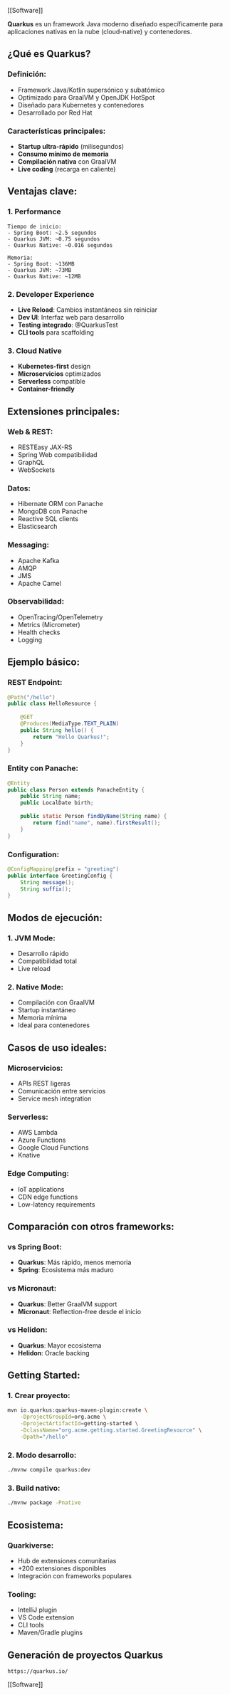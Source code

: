 [[Software]]

**Quarkus** es un framework Java moderno diseñado específicamente para aplicaciones nativas en la nube (cloud-native) y contenedores.

## ¿Qué es Quarkus?

### **Definición:**

- Framework Java/Kotlin supersónico y subatómico
- Optimizado para GraalVM y OpenJDK HotSpot
- Diseñado para Kubernetes y contenedores
- Desarrollado por Red Hat

### **Características principales:**

- **Startup ultra-rápido** (milisegundos)
- **Consumo mínimo de memoria**
- **Compilación nativa** con GraalVM
- **Live coding** (recarga en caliente)

## Ventajas clave:

### **1. Performance**

```
Tiempo de inicio:
- Spring Boot: ~2.5 segundos
- Quarkus JVM: ~0.75 segundos  
- Quarkus Native: ~0.016 segundos

Memoria:
- Spring Boot: ~136MB
- Quarkus JVM: ~73MB
- Quarkus Native: ~12MB
```

### **2. Developer Experience**

- **Live Reload**: Cambios instantáneos sin reiniciar
- **Dev UI**: Interfaz web para desarrollo
- **Testing integrado**: @QuarkusTest
- **CLI tools** para scaffolding

### **3. Cloud Native**

- **Kubernetes-first** design
- **Microservicios** optimizados
- **Serverless** compatible
- **Container-friendly**

## Extensiones principales:

### **Web & REST:**

- RESTEasy JAX-RS
- Spring Web compatibilidad
- GraphQL
- WebSockets

### **Datos:**

- Hibernate ORM con Panache
- MongoDB con Panache
- Reactive SQL clients
- Elasticsearch

### **Messaging:**

- Apache Kafka
- AMQP
- JMS
- Apache Camel

### **Observabilidad:**

- OpenTracing/OpenTelemetry
- Metrics (Micrometer)
- Health checks
- Logging

## Ejemplo básico:

### **REST Endpoint:**

```Java
@Path("/hello")
public class HelloResource {
    
    @GET
    @Produces(MediaType.TEXT_PLAIN)
    public String hello() {
        return "Hello Quarkus!";
    }
}
```

### **Entity con Panache:**

```Java
@Entity
public class Person extends PanacheEntity {
    public String name;
    public LocalDate birth;
    
    public static Person findByName(String name) {
        return find("name", name).firstResult();
    }
}
```

### **Configuration:**

```Java
@ConfigMapping(prefix = "greeting")
public interface GreetingConfig {
    String message();
    String suffix();
}
```

## Modos de ejecución:

### **1. JVM Mode:**

- Desarrollo rápido
- Compatibilidad total
- Live reload

### **2. Native Mode:**

- Compilación con GraalVM
- Startup instantáneo
- Memoria mínima
- Ideal para contenedores

## Casos de uso ideales:

### **Microservicios:**

- APIs REST ligeras
- Comunicación entre servicios
- Service mesh integration

### **Serverless:**

- AWS Lambda
- Azure Functions
- Google Cloud Functions
- Knative

### **Edge Computing:**

- IoT applications
- CDN edge functions
- Low-latency requirements

## Comparación con otros frameworks:

### **vs Spring Boot:**

- **Quarkus**: Más rápido, menos memoria
- **Spring**: Ecosistema más maduro

### **vs Micronaut:**

- **Quarkus**: Better GraalVM support
- **Micronaut**: Reflection-free desde el inicio

### **vs Helidon:**

- **Quarkus**: Mayor ecosistema
- **Helidon**: Oracle backing

## Getting Started:

### **1. Crear proyecto:**

```bash
mvn io.quarkus:quarkus-maven-plugin:create \
    -DprojectGroupId=org.acme \
    -DprojectArtifactId=getting-started \
    -DclassName="org.acme.getting.started.GreetingResource" \
    -Dpath="/hello"
```

### **2. Modo desarrollo:**

```bash
./mvnw compile quarkus:dev
```


### **3. Build nativo:**

```bash
./mvnw package -Pnative
```

## Ecosistema:

### **Quarkiverse:**

- Hub de extensiones comunitarias
- +200 extensiones disponibles
- Integración con frameworks populares

### **Tooling:**

- IntelliJ plugin
- VS Code extension
- CLI tools
- Maven/Gradle plugins


## Generación de proyectos Quarkus
	
	https://quarkus.io/

[[Software]]